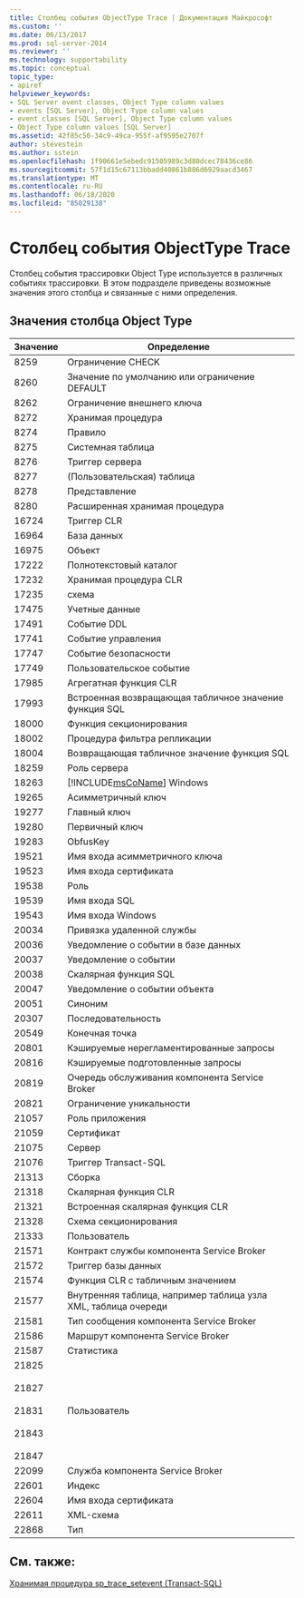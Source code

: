 ```yaml
---
title: Столбец события ObjectType Trace | Документация Майкрософт
ms.custom: ''
ms.date: 06/13/2017
ms.prod: sql-server-2014
ms.reviewer: ''
ms.technology: supportability
ms.topic: conceptual
topic_type:
- apiref
helpviewer_keywords:
- SQL Server event classes, Object Type column values
- events [SQL Server], Object Type column values
- event classes [SQL Server], Object Type column values
- Object Type column values [SQL Server]
ms.assetid: 42f85c50-34c9-49ca-955f-af9595e2707f
author: stevestein
ms.author: sstein
ms.openlocfilehash: 1f90661e5ebedc91505989c3d80dcec78436ce86
ms.sourcegitcommit: 57f1d15c67113bbadd40861b886d6929aacd3467
ms.translationtype: MT
ms.contentlocale: ru-RU
ms.lasthandoff: 06/18/2020
ms.locfileid: "85029138"
---
```

# <a name="objecttype-trace-event-column"></a>Столбец события ObjectType Trace
  Столбец события трассировки Object Type используется в различных событиях трассировки. В этом подразделе приведены возможные значения этого столбца и связанные с ними определения.  
  
## <a name="object-type-column-values"></a>Значения столбца Object Type  
  
|Значение|Определение|  
|-----------|----------------|  
|8259|Ограничение CHECK|  
|8260|Значение по умолчанию или ограничение DEFAULT|  
|8262|Ограничение внешнего ключа|  
|8272|Хранимая процедура|  
|8274|Правило|  
|8275|Системная таблица|  
|8276|Триггер сервера|  
|8277|(Пользовательская) таблица|  
|8278|Представление|  
|8280|Расширенная хранимая процедура|  
|16724|Триггер CLR|  
|16964|База данных|  
|16975|Объект|  
|17222|Полнотекстовый каталог|  
|17232|Хранимая процедура CLR|  
|17235|схема|  
|17475|Учетные данные|  
|17491|Событие DDL|  
|17741|Событие управления|  
|17747|Событие безопасности|  
|17749|Пользовательское событие|  
|17985|Агрегатная функция CLR|  
|17993|Встроенная возвращающая табличное значение функция SQL|  
|18000|Функция секционирования|  
|18002|Процедура фильтра репликации|  
|18004|Возвращающая табличное значение функция SQL|  
|18259|Роль сервера|  
|18263|[!INCLUDE[msCoName](../../includes/msconame-md.md)] Windows|  
|19265|Асимметричный ключ|  
|19277|Главный ключ|  
|19280|Первичный ключ|  
|19283|ObfusKey|  
|19521|Имя входа асимметричного ключа|  
|19523|Имя входа сертификата|  
|19538|Роль|  
|19539|Имя входа SQL|  
|19543|Имя входа Windows|  
|20034|Привязка удаленной службы|  
|20036|Уведомление о событии в базе данных|  
|20037|Уведомление о событии|  
|20038|Скалярная функция SQL|  
|20047|Уведомление о событии объекта|  
|20051|Синоним|  
|20307|Последовательность|  
|20549|Конечная точка|  
|20801|Кэшируемые нерегламентированные запросы|  
|20816|Кэшируемые подготовленные запросы|  
|20819|Очередь обслуживания компонента Service Broker|  
|20821|Ограничение уникальности|  
|21057|Роль приложения|  
|21059|Сертификат|  
|21075|Сервер|  
|21076|Триггер Transact-SQL|  
|21313|Сборка|  
|21318|Скалярная функция CLR|  
|21321|Встроенная скалярная функция CLR|  
|21328|Схема секционирования|  
|21333|Пользователь|  
|21571|Контракт службы компонента Service Broker|  
|21572|Триггер базы данных|  
|21574|Функция CLR с табличным значением|  
|21577|Внутренняя таблица, например таблица узла XML, таблица очереди|  
|21581|Тип сообщения компонента Service Broker|  
|21586|Маршрут компонента Service Broker|  
|21587|Статистика|  
|21825<br /><br /> 21827<br /><br /> 21831<br /><br /> 21843<br /><br /> 21847|Пользователь|  
|22099|Служба компонента Service Broker|  
|22601|Индекс|  
|22604|Имя входа сертификата|  
|22611|XML-схема|  
|22868|Тип|  
  
## <a name="see-also"></a>См. также:  
 [Хранимая процедура sp_trace_setevent (Transact-SQL)](/sql/relational-databases/system-stored-procedures/sp-trace-setevent-transact-sql)  
  
  
